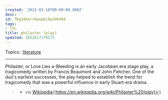 ```yaml
---
created: '2022-03-18T00:00:00.000Z'
desc: ''
id: 7bg34kqrckwxpbi9yo9k604
tags:
- TIL
title: philaster (play)
updated: 1652817179177
---
```

   
Topics::  [literature](../topics/literature.md)   
   
   
---   
   
Philaster, or Love Lies a-Bleeding is an early Jacobean era stage play, a tragicomedy written by Francis Beaumont and John Fletcher. One of the duo's earliest successes, the play helped to establish the trend for tragicomedy that was a powerful influence in early Stuart-era drama.   
   
> - via [Wikipedia](<[https://en.wikipedia.org/wiki/Philaster%20(play)>)](https://en.wikipedia.org/wiki/Philaster%20(play)>))